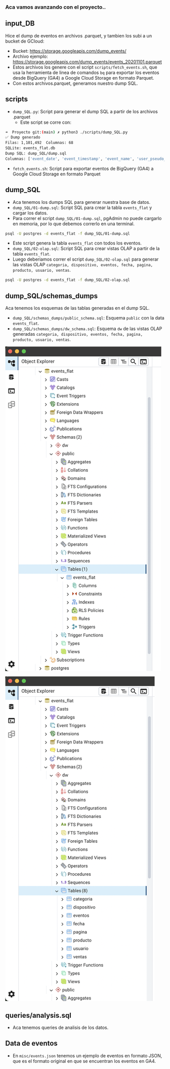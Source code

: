 ### Aca vamos avanzando con el proyecto..

## input_DB
Hice el dump de eventos en archivos .parquet, y tambien los subi a un bucket de GCloud:
  * Bucket: https://storage.googleapis.com/dump_events/
  * Archivo ejemplo: https://storage.googleapis.com/dump_events/events_20201101.parquet
  * Estos archivos los genere con el script `scripts/fetch_events.sh`, que usa la herramienta de linea de comandos `bq` para exportar los eventos desde BigQuery (GA4) a Google Cloud Storage en formato Parquet.
  * Con estos archivos.parquet, generamos nuestro dump SQL.

## scripts
  * `dump_SQL.py`: Script para generar el dump SQL a partir de los archivos .parquet
    * Este script se corre con:
```sh
➜  Proyecto git:(main) ✗ python3 ./scripts/dump_SQL.py
✅ Dump generado
Filas: 1,101,492  Columnas: 68
SQLite: events_flat.db
Dump SQL: dump_SQL/dump.sql
Columnas: ['event_date', 'event_timestamp', 'event_name', 'user_pseudo_id', 'items', 'user_first_touch_timestamp', 'platform', 'stream_id', 'event_bundle_sequence_id', 'session_engaged', 'ga_session_number', 'page_location', 'ga_session_id', 'engaged_session_event', 'page_title', 'page_referrer', 'clean_event', 'engagement_time_msec', 'term', 'all_data', 'medium', 'source', 'campaign', 'debug_mode', 'transaction_id', 'value', 'payment_type', 'currency', 'tax', 'gclid', 'coupon', 'promotion_name', 'gclsrc', 'shipping_tier', 'dcclid', 'user_ltv_revenue', 'user_ltv_currency', 'device_category', 'device_mobile_brand_name', 'device_mobile_model_name', 'device_mobile_marketing_name', 'device_mobile_os_hardware_model', 'device_operating_system', 'device_operating_system_version', 'device_vendor_id', 'device_advertising_id', 'device_language', 'device_is_limited_ad_tracking', 'device_time_zone_offset_seconds', 'device_web_info_browser', 'device_web_info_browser_version', 'geo_continent', 'geo_sub_continent', 'geo_country', 'geo_region', 'geo_city', 'geo_metro', 'ecommerce_total_item_quantity', 'ecommerce_purchase_revenue_in_usd', 'ecommerce_purchase_revenue', 'ecommerce_refund_value_in_usd', 'ecommerce_refund_value', 'ecommerce_shipping_value_in_usd', 'ecommerce_shipping_value', 'ecommerce_tax_value_in_usd', 'ecommerce_tax_value', 'ecommerce_unique_items', 'ecommerce_transaction_id']
```

  * `fetch_events.sh`: Script para exportar eventos de BigQuery (GA4) a Google Cloud Storage en formato Parquet

## dump_SQL
  * Aca tenemos los dumps SQL para generar nuestra base de datos.
  * `dump_SQL/01-dump.sql`: Script SQL para crear la tabla `events_flat` y cargar los datos.
  * Para correr el script `dump_SQL/01-dump.sql`, pgAdmin no puede cargarlo en memoria, por lo que debemos correrlo en una terminal.

```sh
psql -U postgres -d events_flat -f dump_SQL/01-dump.sql
```

  * Este script genera la tabla `events_flat` con todos los eventos.
  * `dump_SQL/02-olap.sql`: Script SQL para crear vistas OLAP a partir de la tabla `events_flat`.
  * Luego deberiamos correr el script `dump_SQL/02-olap.sql` para generar las vistas OLAP `categoria, dispositivo, eventos, fecha, pagina, producto, usuario, ventas`.

```sh
psql -U postgres -d events_flat -f dump_SQL/02-olap.sql
```

## dump_SQL/schemas_dumps
Aca tenemos los esquemas de las tablas generadas en el dump SQL.
  * `dump_SQL/schemas_dumps/public_schema.sql`: Esquema `public` con la data `events_flat`.
  * `dump_SQL/schemas_dumps/dw_schema.sql`: Esquema `dw` de las vistas OLAP generadas `categoria, dispositivo, eventos, fecha, pagina, producto, usuario, ventas`.

![](https://github.com/nicomoccagatta/DW_events_processing/blob/main/dump_SQL/schemas_dumps/public_schema.png?raw=true)

![](https://github.com/nicomoccagatta/DW_events_processing/blob/main/dump_SQL/schemas_dumps/dw_schema.png?raw=true)


## queries/analysis.sql
* Aca tenemos queries de analisis de los datos.

## Data de eventos
* En `misc/events.json` tenemos un ejemplo de eventos en formato JSON, que es el formato original en que se encuentran los eventos en GA4.
